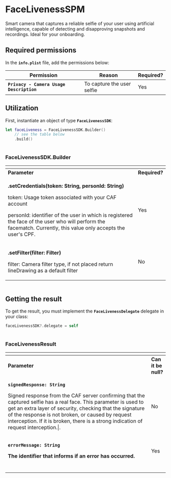 # FaceLivenessSPM

Smart camera that captures a reliable selfie of your user using artificial intelligence, capable of detecting and disapproving snapshots and recordings. Ideal for your onboarding.

## **Required permissions**

In the **`info.plist`** file, add the permissions below:

| **Permission**                           | **Reason**                 | **Required?** |
| ---------------------------------------- | -------------------------- | ------------- |
| **`Privacy - Camera Usage Description`** | To capture the user selfie | Yes           |

## **Utilization**

First, instantiate an object of type **`FaceLivenessSDK`**: 

```swift
let faceLiveness = FaceLivenessSDK.Builder()
    // see the table below
    .build()
```

|   |
| - |

### **FaceLivenessSDK.Builder**

<table data-header-hidden><thead><tr><th width="519"></th><th></th></tr></thead><tbody><tr><td><strong>Parameter</strong></td><td><strong>Required?</td></tr><tr><td><p><strong>.setCredentials(token: String, personId: String)</strong></p><p>token: Usage token associated with your CAF account
</p><p> personId: identifier of the user in which is registered the face of the user who will perform the facematch. Currently, this value only accepts the user's CPF.</p></td><td>Yes</td></tr>
<tr><td><p><strong>.setFilter(filter: Filter)</strong></p><p>filter: Camera filter type, if not placed return lineDrawing as a default filter
</p></td><td>No</td></tr>
</tbody></table>


|   |
| - |

## **Getting the result**

To get the result, you must implement the **`FaceLivenessDelegate`** delegate in your class:

```swift
faceLivenessSDK?.delegate = self
```

|   |
| - |

### **FaceLivenessResult**

<table data-header-hidden><thead><tr><th width="530"></th><th></th></tr></thead><tbody><tr><td><strong>Parameter</strong></td><td><strong>Can it be null?</strong></td></tr><tr><td><p><strong><code>signedResponse: String</code></strong></p><p>Signed response from the CAF server confirming that the captured selfie has a real face. This parameter is used to get an extra layer of security, checking that the signature of the response is not broken, or caused by request interception. If it is broken, there is a strong indication of request interception.|.</p></td><td>No</td></tr><tr><td><p><strong><p><strong><code>errorMessage: String</code></strong></p><p>The identifier that informs if an error has occurred.</p></td><td>Yes</td></tr><tr><td><p><strong></td></tr></tbody></table>
